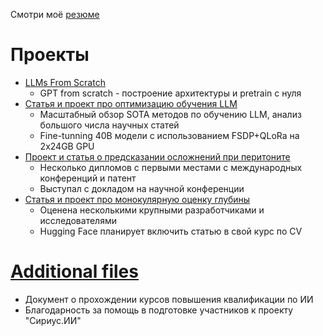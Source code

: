 Смотри моё [резюме](https://github.com/isayoften/Daniil-Suhoi-Portfolio/blob/main/Resume.pdf)

# Проекты

- [LLMs From Scratch](https://github.com/isayoften/Daniil-Suhoi-Portfolio/tree/main/GPT%20from%20scratch)
  -  GPT from scratch - построение архитектуры и pretrain с нуля
- [Статья и проект про оптимизацию обучения LLM](https://github.com/isayoften/Daniil-Suhoi-Portfolio/tree/main/Optimization%20Rush)
  - Масштабный обзор SOTA методов по обучению LLM, анализ большого числа научных статей
  - Fine-tunning 40B модели с использованием FSDP+QLoRa на 2x24GB GPU
- [Проект и статья о предсказании осложнений при перитоните](https://github.com/isayoften/Daniil-Suhoi-Portfolio/tree/main/Peritonit)
  - Несколько дипломов с первыми местами с международных конференций и патент
  - Выступал с докладом на научной конференции
- [Статья и проект про монокулярную оценку глубины](https://github.com/isayoften/Daniil-Suhoi-Portfolio/tree/main/Metric%20and%20Relative%20Monocular%20Depth%20Estimation%20An%20Overview.%20Fine-Tuning%20Depth%20Anything%20V2)
  - Оценена несколькими крупными разработчиками и исследователями
  - Hugging Face планирует включить статью в свой курс по CV

# [Additional files](https://github.com/isayoften/Daniil-Suhoi-Portfolio/tree/main/Additional%20files)
- Документ о прохождении курсов повышения квалификации по ИИ
- Благодарность за помощь в подготовке участников к проекту "Сириус.ИИ"
